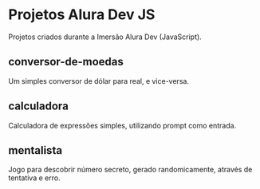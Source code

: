 # Projetos Alura Dev JS

Projetos criados durante a Imersão Alura Dev (JavaScript).
## conversor-de-moedas
Um simples conversor de dólar para real, e vice-versa.
## calculadora
Calculadora de expressões simples, utilizando prompt como entrada.

## mentalista
Jogo para descobrir número secreto, gerado randomicamente, através de tentativa e erro.